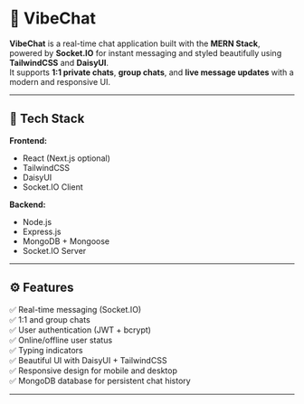 # 💬 VibeChat

**VibeChat** is a real-time chat application built with the **MERN Stack**, powered by **Socket.IO** for instant messaging and styled beautifully using **TailwindCSS** and **DaisyUI**.  
It supports **1:1 private chats**, **group chats**, and **live message updates** with a modern and responsive UI.

---

## 🚀 Tech Stack

**Frontend:**  
- React (Next.js optional)  
- TailwindCSS  
- DaisyUI  
- Socket.IO Client  

**Backend:**  
- Node.js  
- Express.js  
- MongoDB + Mongoose  
- Socket.IO Server  

---

## ⚙️ Features

✅ Real-time messaging (Socket.IO)  
✅ 1:1 and group chats  
✅ User authentication (JWT + bcrypt)  
✅ Online/offline user status  
✅ Typing indicators  
✅ Beautiful UI with DaisyUI + TailwindCSS  
✅ Responsive design for mobile and desktop  
✅ MongoDB database for persistent chat history  

---



